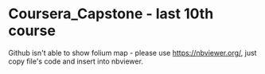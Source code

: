# Coursera_Capstone - last 10th course 
Github isn't able to show folium map - please use https://nbviewer.org/, just copy file's code and insert into nbviewer.

